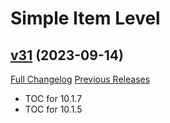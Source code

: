 # Simple Item Level

## [v31](https://github.com/kemayo/wow-simpleitemlevel/tree/v31) (2023-09-14)
[Full Changelog](https://github.com/kemayo/wow-simpleitemlevel/compare/v30...v31) [Previous Releases](https://github.com/kemayo/wow-simpleitemlevel/releases)

- TOC for 10.1.7  
- TOC for 10.1.5  
